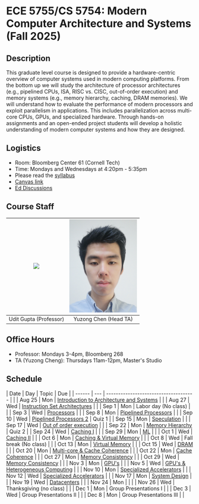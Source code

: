 # ECE 5755/CS 5754: Modern Computer Architecture and Systems (Fall 2025)

## Description

This graduate level course is designed to provide a hardware-centric overview
of computer systems used in modern computing platforms. From the bottom up we
will study the architecture of processor architectures (e.g., pipelined CPUs,
ISA, RISC vs. CISC, out-of-order execution) and memory systems (e.g., memory
hierarchy, caching, DRAM memories). We will understand how to evaluate the
performance of modern processors and exploit parallelism in applications. This
includes parallelization across multi-core CPUs, GPUs, and specialized
hardware. Through hands-on assignments and an open-ended project students will
develop a holistic understanding of modern computer systems and how they are
designed.

## Logistics

- Room: Bloomberg Center 61 (Cornell Tech)
- Time: Mondays and Wednesdays at 4:20pm - 5:35pm
- Please read the [syllabus](https://docs.google.com/document/d/1c3XmxlrQVNDE0xnss6sSYF0FWYahS39ED0Aa_sZlrto/edit?tab=t.0)
- [Canvas link](https://canvas.cornell.edu/courses/79802)
- [Ed Discussions](https://edstem.org/us/join/rsaC57)

## Course Staff


| <img src="https://ugupta.com/assets/images/uditgupta.jpeg" height="250"> | <img src="assets/images/YuzongChen.jpg" height="250"> |
| :-------------:                                                          | :-------------:                                    |
| Udit Gupta (Professor)                                                   |  Yuzong Chen (Head TA)                             |


## Office Hours

- Professor: Mondays 3-4pm, Bloomberg 268
- TA (Yuzong Cheng): Thursdays 11am-12pm, Master's Studio

## Schedule

| Date   | Day | Topic                                                                                                                                                                                  | Due    |
| ------ | --- | -------------------------------------                                                                                                                                                  |        |
| Aug 25 | Mon | [Introduction to Architecture and Systems](https://docs.google.com/presentation/d/1iWE0mlFB6MHS6uKCTPtrDbCzkv50LoAD/edit?usp=drive_link&ouid=103169723489519509705&rtpof=true&sd=true) |        |
| Aug 27 | Wed | [Instruction Set Architectures](https://docs.google.com/presentation/d/1g17B--Wml53LKAZ3AtEccz1kb0Al1pFU/edit?usp=drive_link&ouid=103169723489519509705&rtpof=true&sd=true)            |        |
| Sep 1  | Mon | Labor day (No class)                                                                                                                                                                   |        |
| Sep 3  | Wed | [Processors](https://docs.google.com/presentation/d/111jzli5jXBckDM-ynguMXW2vv7xjHtaz/edit?usp=drive_link&ouid=103169723489519509705&rtpof=true&sd=true)                               |        |
| Sep 8  | Mon | [Pipelined Processors](https://docs.google.com/presentation/d/11A1ZKK9QTY0eeHaSouj5OoJ-RDt5LyZK/edit?usp=drive_link&ouid=103169723489519509705&rtpof=true&sd=true)                     |        |
| Sep 10 | Wed | [Pipelined Processors 2](https://docs.google.com/presentation/d/11A1ZKK9QTY0eeHaSouj5OoJ-RDt5LyZK/edit?usp=drive_link&ouid=103169723489519509705&rtpof=true&sd=true)                   | Quiz 1 |
| Sep 15 | Mon | [Speculation](https://docs.google.com/presentation/d/1Jtd-ohnEG4CAPApaHmHSPUEyMkGJ7iPi/edit?usp=sharing&ouid=103169723489519509705&rtpof=true&sd=true)                                 |        |
| Sep 17 | Wed | [Out of order execution](https://docs.google.com/presentation/d/1tb3gq9EVKqN7QcgiHLxagASRkSWgf0kc/edit?usp=drive_link&ouid=103169723489519509705&rtpof=true&sd=true)                   |        |
| Sep 22 | Mon | [Memory Hierarchy](https://docs.google.com/presentation/d/10B929KdBbzx8LKrGe7eZ9n4_0FHxMFGP/edit?usp=drive_link&ouid=103169723489519509705&rtpof=true&sd=true)                         | Quiz 2 |
| Sep 24 | Wed | [Caching I]()                                                                                                                                                                          |        |
| Sep 29 | Mon | [ML]()                                                                                                                                                                                 |        |
| Oct 1  | Wed | [Caching II]()                                                                                                                                                                         |        |
| Oct 6  | Mon | [Caching & Virtual Memory]()                                                                                                                                                           |        |
| Oct 8  | Wed | Fall break (No class)                                                                                                                                                                  |        |
| Oct 13 | Mon | [Virtual Memory]()                                                                                                                                                                     |        |
| Oct 15 | Wed | [DRAM]()                                                                                                                                                                               |        |
| Oct 20 | Mon | [Multi-core & Cache Coherence]()                                                                                                                                                       |        |
| Oct 22 | Mon | [Cache Coherence]()                                                                                                                                                                    |        |
| Oct 27 | Mon | [Memory Consistency]()                                                                                                                                                                 |        |
| Oct 29 | Wed | [Memory Consistency]()                                                                                                                                                                 |        |
| Nov 3  | Mon | [GPU's]()                                                                                                                                                                              |        |
| Nov 5  | Wed | [GPU's & Heterogeneous Computing]()                                                                                                                                                    |        |
| Nov 10 | Mon | [Specialized Accelerators]()                                                                                                                                                           |        |
| Nov 12 | Wed | [Specialized Accelerators]()                                                                                                                                                           |        |
| Nov 17 | Mon | [System Design]()                                                                                                                                                                      |        |
| Nov 19 | Wed | [Datacenters]()                                                                                                                                                                        |        |
| Nov 24 | Mon |                                                                                                                                                                                        |        |
| Nov 26 | Wed | Thanksgiving (no class)                                                                                                                                                                |        |
| Dec 1  | Mon | Group Presentations I                                                                                                                                                                  |        |
| Dec 3  | Wed | Group Presentations II                                                                                                                                                                 |        |
| Dec 8  | Mon | Group Presentations III                                                                                                                                                                |        |
